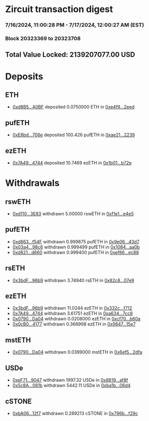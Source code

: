 # Zircuit transaction digest
### 7/16/2024, 11:00:28 PM - 7/17/2024, 12:00:27 AM (EST)
### Block 20323369 to 20323708

## Total Value Locked: 2139207077.00 USD

# Deposits
## ETH
- [0xd8B5...A0BF](https://etherscan.io/address/0xd8B5f91dc179749544D9Bf1b9894D55F9741A0BF) deposited 0.0750000 ETH in [0xe4f9...2eed](https://etherscan.io/tx/0xd8B5f91dc179749544D9Bf1b9894D55F9741A0BF)
## pufETH
- [0xE8bd...706e](https://etherscan.io/address/0xE8bd4c370619c6C6722aAaa9989FCCd7425e706e) deposited 100.426 pufETH in [0xae21...2239](https://etherscan.io/tx/0xE8bd4c370619c6C6722aAaa9989FCCd7425e706e)
## ezETH
- [0x7A49...4744](https://etherscan.io/address/0x7A493Be5c2ce014cD049Bf178a1ac0Db1B434744) deposited 10.7469 ezETH in [0x1b01...b72e](https://etherscan.io/tx/0x7A493Be5c2ce014cD049Bf178a1ac0Db1B434744)
# Withdrawals
## rswETH
- [0xd110...3E83](https://etherscan.io/address/0xd1103C9CACe38740F5D0D7a5D6E18C5cC3253E83) withdrawn 5.00000 rswETH in [0xf1e1...e4e5](https://etherscan.io/tx/0xd1103C9CACe38740F5D0D7a5D6E18C5cC3253E83)
## pufETH
- [0xd863...f54F](https://etherscan.io/address/0xd863030ee66408DaB1655e41452E6213f121f54F) withdrawn 0.999875 pufETH in [0x9e06...43d7](https://etherscan.io/tx/0xd863030ee66408DaB1655e41452E6213f121f54F)
- [0x03a4...98c6](https://etherscan.io/address/0x03a44fC12d0B194965367cE52CEC2B5449d398c6) withdrawn 0.999499 pufETH in [0x1084...aa0b](https://etherscan.io/tx/0x03a44fC12d0B194965367cE52CEC2B5449d398c6)
- [0xd821...d660](https://etherscan.io/address/0xd8212a2c5e848105c6C0841Ed57E851FA5f2d660) withdrawn 0.999400 pufETH in [0xef86...ec88](https://etherscan.io/tx/0xd8212a2c5e848105c6C0841Ed57E851FA5f2d660)
## rsETH
- [0x3bdF...96b9](https://etherscan.io/address/0x3bdF5966ef2a98D3621C7C3b9978A1D2965596b9) withdrawn 3.74940 rsETH in [0x82c8...07e9](https://etherscan.io/tx/0x3bdF5966ef2a98D3621C7C3b9978A1D2965596b9)
## ezETH
- [0x3bdF...96b9](https://etherscan.io/address/0x3bdF5966ef2a98D3621C7C3b9978A1D2965596b9) withdrawn 11.0244 ezETH in [0x332c...f712](https://etherscan.io/tx/0x3bdF5966ef2a98D3621C7C3b9978A1D2965596b9)
- [0x7A49...4744](https://etherscan.io/address/0x7A493Be5c2ce014cD049Bf178a1ac0Db1B434744) withdrawn 3.61751 ezETH in [0xa634...7cc8](https://etherscan.io/tx/0x7A493Be5c2ce014cD049Bf178a1ac0Db1B434744)
- [0x0790...Da04](https://etherscan.io/address/0x07906CB9deb751A574C202c5493ad898838EDa04) withdrawn 0.0208000 ezETH in [0xcf70...b60a](https://etherscan.io/tx/0x07906CB9deb751A574C202c5493ad898838EDa04)
- [0x0cB0...4177](https://etherscan.io/address/0x0cB0D3899c9978e8B7BbE134Cd8106bAcE964177) withdrawn 0.366998 ezETH in [0x9847...15e7](https://etherscan.io/tx/0x0cB0D3899c9978e8B7BbE134Cd8106bAcE964177)
## mstETH
- [0x0790...Da04](https://etherscan.io/address/0x07906CB9deb751A574C202c5493ad898838EDa04) withdrawn 0.0399000 mstETH in [0x6ef5...2dfa](https://etherscan.io/tx/0x07906CB9deb751A574C202c5493ad898838EDa04)
## USDe
- [0xeF71...9047](https://etherscan.io/address/0xeF710Fb5560D29Cd1e6Dc5a51095c887595A9047) withdrawn 1997.32 USDe in [0x8819...af8f](https://etherscan.io/tx/0xeF710Fb5560D29Cd1e6Dc5a51095c887595A9047)
- [0x5c8A...081b](https://etherscan.io/address/0x5c8A7b88dd1d867b8AE773b3cbC3eFFC5d21081b) withdrawn 5442.11 USDe in [0xba1b...06d4](https://etherscan.io/tx/0x5c8A7b88dd1d867b8AE773b3cbC3eFFC5d21081b)
## cSTONE
- [0xbA06...12f7](https://etherscan.io/address/0xbA06347C5308AeBDC2f71AaC898548B4823812f7) withdrawn 0.289213 cSTONE in [0x796b...f29c](https://etherscan.io/tx/0xbA06347C5308AeBDC2f71AaC898548B4823812f7)

